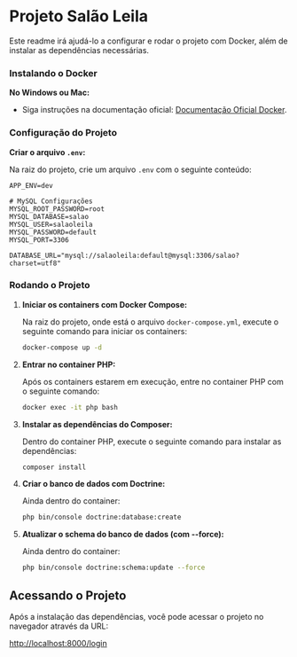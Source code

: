# Projeto Salão Leila

Este readme irá ajudá-lo a configurar e rodar o projeto com Docker, além de instalar as dependências necessárias.

### Instalando o Docker

**No Windows ou Mac:**
   - Siga instruções na documentação oficial: [Documentação Oficial Docker](https://docs.docker.com/get-started/).

### Configuração do Projeto

**Criar o arquivo `.env`:**

   Na raiz do projeto, crie um arquivo `.env` com o seguinte conteúdo:

   ```dotenv
   APP_ENV=dev

   # MySQL Configurações
   MYSQL_ROOT_PASSWORD=root
   MYSQL_DATABASE=salao
   MYSQL_USER=salaoleila
   MYSQL_PASSWORD=default
   MYSQL_PORT=3306

   DATABASE_URL="mysql://salaoleila:default@mysql:3306/salao?charset=utf8"
   ```

### Rodando o Projeto

1. **Iniciar os containers com Docker Compose:**

   Na raiz do projeto, onde está o arquivo `docker-compose.yml`, execute o seguinte comando para iniciar os containers:

   ```bash
   docker-compose up -d
   ```

2. **Entrar no container PHP:**

    Após os containers estarem em execução, entre no container PHP com o seguinte comando:

    ```bash
   docker exec -it php bash
   ```

3. **Instalar as dependências do Composer:**

    Dentro do container PHP, execute o seguinte comando para instalar as dependências:

    ```bash
    composer install
    ```

4. **Criar o banco de dados com Doctrine:**

   Ainda dentro do container:

    ```bash
   php bin/console doctrine:database:create
   ```

5. **Atualizar o schema do banco de dados (com --force):**

   Ainda dentro do container:

    ```bash
   php bin/console doctrine:schema:update --force
   ```
## Acessando o Projeto

Após a instalação das dependências, você pode acessar o projeto no navegador através da URL:

[http://localhost:8000/login](http://localhost:8000/login)
